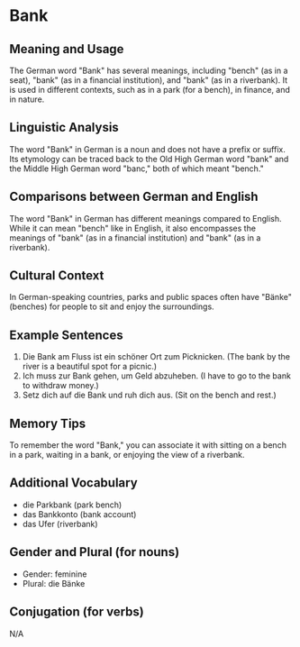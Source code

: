 # Bank
## Meaning and Usage
The German word "Bank" has several meanings, including "bench" (as in a seat), "bank" (as in a financial institution), and "bank" (as in a riverbank). It is used in different contexts, such as in a park (for a bench), in finance, and in nature.

## Linguistic Analysis
The word "Bank" in German is a noun and does not have a prefix or suffix. Its etymology can be traced back to the Old High German word "bank" and the Middle High German word "banc," both of which meant "bench."

## Comparisons between German and English
The word "Bank" in German has different meanings compared to English. While it can mean "bench" like in English, it also encompasses the meanings of "bank" (as in a financial institution) and "bank" (as in a riverbank).

## Cultural Context
In German-speaking countries, parks and public spaces often have "Bänke" (benches) for people to sit and enjoy the surroundings.

## Example Sentences
1. Die Bank am Fluss ist ein schöner Ort zum Picknicken. (The bank by the river is a beautiful spot for a picnic.)
2. Ich muss zur Bank gehen, um Geld abzuheben. (I have to go to the bank to withdraw money.)
3. Setz dich auf die Bank und ruh dich aus. (Sit on the bench and rest.)

## Memory Tips
To remember the word "Bank," you can associate it with sitting on a bench in a park, waiting in a bank, or enjoying the view of a riverbank.

## Additional Vocabulary
- die Parkbank (park bench)
- das Bankkonto (bank account)
- das Ufer (riverbank)

## Gender and Plural (for nouns)
- Gender: feminine
- Plural: die Bänke

## Conjugation (for verbs)
N/A